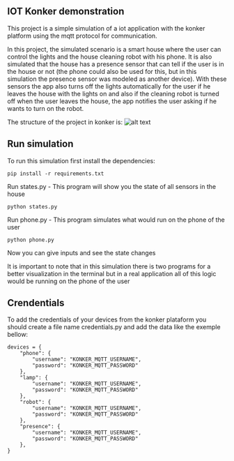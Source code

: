 ## IOT Konker demonstration
This project is a simple simulation of a iot application with the konker platform using the mqtt protocol for communication.

In this project, the simulated scenario is a smart house where the user can control the lights and the house cleaning robot with his phone. It is also simulated that the house has a presence sensor that can tell if the user is in the house or not (the phone could also be used for this, but in this simulation the presence sensor was modeled as another device). With these sensors the app also turns off the lights automatically for the user if he leaves the house with the lights on and also if the cleaning robot is turned off when the user leaves the house, the app notifies the user asking if he wants to turn on the robot.

The structure of the project in konker is:
![alt text](https://github.com/lucasR23/iot-simulation/blob/main/konkerStructure.png?raw=true)

## Run simulation
To run this simulation first install the dependencies:

    pip install -r requirements.txt

Run states.py - This program will show you the state of all sensors in the house

    python states.py

Run phone.py - This program simulates what would run on the phone of the user
    
    python phone.py

Now you can give inputs and see the state changes

It is important to note that in this simulation there is two programs for a better visualization in the terminal but in a real application all of this logic would be running on the phone of the user

## Crendentials
To add the credentials of your devices from the konker plataform you should create a file name credentials.py and add the data like the exemple bellow:

    devices = {
        "phone": {
            "username": "KONKER_MQTT_USERNAME",
            "password": "KONKER_MQTT_PASSWORD"
        },
        "lamp": {
            "username": "KONKER_MQTT_USERNAME",
            "password": "KONKER_MQTT_PASSWORD"
        },
        "robot": {
            "username": "KONKER_MQTT_USERNAME",
            "password": "KONKER_MQTT_PASSWORD"
        },
        "presence": {
            "username": "KONKER_MQTT_USERNAME",
            "password": "KONKER_MQTT_PASSWORD"
        },
    }
